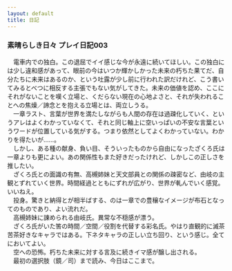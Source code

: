 ```yaml
---
layout: default
title: 日記
---
```


### 素晴らしき日々 プレイ日記003
　電車内での独白。この退屈でイイ感じな今が永遠に続いてほしい。この独白には少し違和感があって、眼前の今はいつか輝かしかった未来の朽ちた果てだ、自分たちに未来はあるのか、という吐露が少し前に行われた訳だけれど、こう書いてみるとべつに相反する主張でもない気がしてきた。未来の価値を認め、ここにそれがないことを嘆く立場と、くだらない現在の心地よさと、それが失われることへの焦燥／諦念とを抱える立場とは、両立しうる。  
　一章ラスト、言葉が世界を満たしながらも人間の存在は過疎化していく、というアレはよくわかっていなくて、それと同じ軸上に空いっぱいの不安な言葉というワードが位置している気がする。つまり依然としてよくわかっていない。わかりを得たいが……。  
　しかし、ある種の献身、負い目、そういったものから自由になったざくろ氏は一章よりも更によい。あの関係性もまた好きだったけれど、しかしこの正しさを推したい。  
　ざくろ氏との面識の有無、高槻姉妹と天文部員との関係の疎密など、由岐の主観とずれていく世界。時間経過とともにずれが広がり、世界が軋んでいく感覚。いいねえ。  
　投身。驚きと納得とが相半ばする、のは一章での豊穣なイメージが布石となってのものであり、よい流れだ。  
　高槻姉妹に諌められる由岐氏。異常な不穏感が漂う。  
　ざくろ氏がいた筈の時間／空間／役割を代替する彩名氏。やはり直観的に滅茶苦茶好きなキャラではある。下ネタキャラの正しい立ち回り、という感じ。全てにおいてよい。  
　空への恐怖。朽ちた未来に対する言及に続きイマ感が醸し出される。  
　最初の選択肢（鏡／司）まで読み、今日はここまで。
